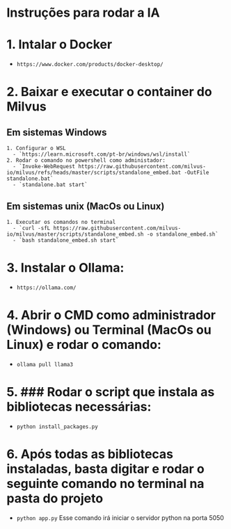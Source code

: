 # Instruções para rodar a IA

# 1. Intalar o Docker
  - `https://www.docker.com/products/docker-desktop/`

# 2. Baixar e executar o container do Milvus    
  ## Em sistemas Windows
    1. Configurar o WSL
      - `https://learn.microsoft.com/pt-br/windows/wsl/install`
    2. Rodar o comando no powershell como administador:
      - `Invoke-WebRequest https://raw.githubusercontent.com/milvus-io/milvus/refs/heads/master/scripts/standalone_embed.bat -OutFile standalone.bat`
      - `standalone.bat start`
       
  ## Em sistemas unix (MacOs ou Linux)
    1. Executar os comandos no terminal
      - `curl -sfL https://raw.githubusercontent.com/milvus-io/milvus/master/scripts/standalone_embed.sh -o standalone_embed.sh`
      - `bash standalone_embed.sh start`
     
# 3. Instalar o Ollama:
  - `https://ollama.com/`
# 4. Abrir o CMD como administrador (Windows) ou Terminal (MacOs ou Linux) e rodar o comando:
  - `ollama pull llama3`

# 5. ### Rodar o script que instala as bibliotecas necessárias:
  - `python install_packages.py`

# 6. Após todas as bibliotecas instaladas, basta digitar e rodar o seguinte comando no terminal na pasta do projeto
  - `python app.py`
    Esse comando irá iniciar o servidor python na porta 5050

